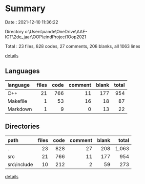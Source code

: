 # Summary

Date : 2021-12-10 11:36:22

Directory c:\Users\xande\OneDrive\AAE-ICT\2de_jaar\OOP\eindProject1Oop2021

Total : 23 files,  828 codes, 27 comments, 208 blanks, all 1063 lines

[details](details.md)

## Languages
| language | files | code | comment | blank | total |
| :--- | ---: | ---: | ---: | ---: | ---: |
| C++ | 21 | 766 | 11 | 177 | 954 |
| Makefile | 1 | 53 | 16 | 18 | 87 |
| Markdown | 1 | 9 | 0 | 13 | 22 |

## Directories
| path | files | code | comment | blank | total |
| :--- | ---: | ---: | ---: | ---: | ---: |
| . | 23 | 828 | 27 | 208 | 1,063 |
| src | 21 | 766 | 11 | 177 | 954 |
| src\include | 10 | 212 | 2 | 59 | 273 |

[details](details.md)